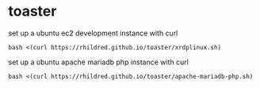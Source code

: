 # toaster
set up a ubuntu ec2 development instance with curl

`bash <(curl https://rhildred.github.io/toaster/xrdplinux.sh)`

set up a ubuntu apache mariadb php instance with curl

`bash <(curl https://rhildred.github.io/toaster/apache-mariadb-php.sh)`
